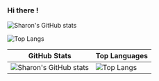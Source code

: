 ### Hi there !

![Sharon's GitHub stats](https://github-readme-stats.vercel.app/api?username=atienosonia&show_icons=true&theme=great-gatsby)

![Top Langs](https://github-readme-stats.vercel.app/api/top-langs/?username=atienosonia&langs_count=8)

| GitHub Stats | Top Languages |
| ------------ | ------------- |
| ![Sharon's GitHub stats](https://github-readme-stats.vercel.app/api?username=atienosonia&show_icons=true&theme=great-gatsby) | ![Top Langs](https://github-readme-stats.vercel.app/api/top-langs/?username=atienosonia&langs_count=8) |

